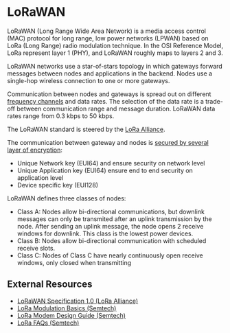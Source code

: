 # LoRaWAN

LoRaWAN (Long Range Wide Area Network) is a media access control (MAC) protocol for long range, low power networks (LPWAN) based on LoRa (Long Range) radio modulation technique. In the OSI Reference Model, LoRa represent layer 1 (PHY), and LoRaWAN roughly maps to layers 2 and 3.

LoRaWAN networks use a star-of-stars topology in which gateways forward messages between nodes and applications in the backend. Nodes use a single-hop wireless connection to one or more gateways.

Communication between nodes and gateways is spread out on different [frequency channels](Frequencies) and data rates. The selection of the data rate is a trade-off between communication range and message duration. LoRaWAN data rates range from 0.3 kbps to 50 kbps.

The LoRaWAN standard is steered by the [LoRa Alliance](https://www.lora-alliance.org/).

The communication between gateway and nodes is [secured by several layer of encryption](Security):
 - Unique Network key (EUI64) and ensure security on network level
 - Unique Application key (EUI64) ensure end to end security on application level
 - Device specific key (EUI128)

LoRaWAN defines three classes of nodes:
 - Class A: Nodes allow bi-directional communications, but downlink messages can only be transmited after an uplink transmission by the node. After sending an uplink message, the node opens 2 receive windows for downlink. This class is the lowest power devices.
 - Class B: Nodes allow bi-directional communication with scheduled receive slots.
 - Class C: Nodes of Class C have nearly continuously open receive windows, only closed when transmitting

## External Resources

* [LoRaWAN Specification 1.0 (LoRa Alliance)](https://www.lora-alliance.org/portals/0/specs/LoRaWAN%20Specification%201R0.pdf)
* [LoRa Modulation Basics (Semtech)](http://www.semtech.com/images/datasheet/an1200.22.pdf)
* [LoRa Modem Design Guide (Semtech)](http://www.semtech.com/images/datasheet/LoraDesignGuide_STD.pdf)
* [LoRa FAQs (Semtech)](http://www.semtech.com/wireless-rf/lora/LoRa-FAQs.pdf)
